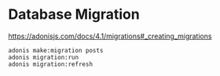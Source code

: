 # Database Migration

https://adonisjs.com/docs/4.1/migrations#_creating_migrations

````
adonis make:migration posts
adonis migration:run
adonis migration:refresh
````
